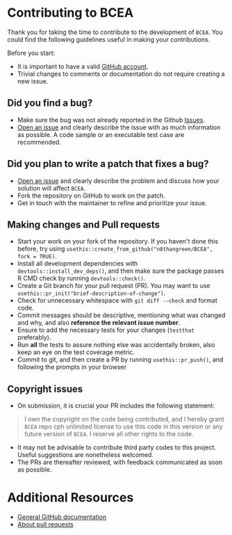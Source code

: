 # Contributing to BCEA

Thank you for taking the time to contribute to the development of `BCEA`. You could find the following guidelines useful in making your contributions.

Before you start:

-   It is important to have a valid [GitHub account](https://github.com/signup/free).
-   Trivial changes to comments or documentation do not require creating a new issue.

## Did you find a bug?

-   Make sure the bug was not already reported in the Github [Issues](https://github.com/n8thangreen/BCEA/issues).
-   [Open an issue](https://github.com/n8thangreen/BCEA/issues/new) and clearly describe the issue with as much information as possible. A code sample or an executable test case are recommended.

## Did you plan to write a patch that fixes a bug?

-   [Open an issue](https://github.com/n8thangreen/BCEA/issues/new) and clearly describe the problem and discuss how your solution will affect `BCEA`.
-   Fork the repository on GitHub to work on the patch.
-   Get in touch with the maintainer to refine and prioritize your issue.

## Making changes and Pull requests

-   Start your work on your fork of the repository. If you haven't done this before, try using `usethis::create_from_github("n8thangreen/BCEA", fork = TRUE)`.
-   Install all development dependencies with `devtools::install_dev_deps()`, and then make sure the package passes R CMD check by running `devtools::check()`.
-   Create a Git branch for your pull request (PR). You may want to use `usethis::pr_init("brief-description-of-change")`.
-   Check for unnecessary whitespace with `git diff --check` and format code.
-   Commit messages should be descriptive, mentioning what was changed and why, and also **reference the relevant issue number**.
-   Ensure to add the necessary tests for your changes (`testthat` preferably).
-   Run **all** the tests to assure nothing else was accidentally broken, also keep an eye on the test coverage metric.
-   Commit to git, and then create a PR by running `usethis::pr_push()`, and following the prompts in your browser

## Copyright issues

-   On submission, it is crucial your PR includes the following statement:

> I own the copyright on the code being contributed, and I hereby grant `BCEA` repo cph unlimited license to use this code in this version or any future version of `BCEA`. I reserve all other rights to the code.

-   It may not be advisable to contribute third party codes to this project. Useful suggestions are nonetheless welcomed.
-   The PRs are thereafter reviewed, with feedback communicated as soon as possible.

# Additional Resources

-   [General GitHub documentation](http://help.github.com/)
-   [About pull requests](https://docs.github.com/en/github/collaborating-with-pull-requests/proposing-changes-to-your-work-with-pull-requests/about-pull-requests)
